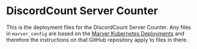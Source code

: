 # DiscordCount Server Counter
This is the deployment files for the DiscordCount Server Counter. Any files in `marver_config` are based on the [Marver Kubernetes Deployments](https://github.com/Auttaja-OpenSource/Marver/tree/master/kubernetes) and therefore the instructions on that GitHub repository apply to files in there.
